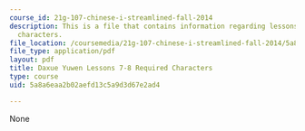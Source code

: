 ```yaml
---
course_id: 21g-107-chinese-i-streamlined-fall-2014
description: This is a file that contains information regarding lessons 7-8 required
  characters.
file_location: /coursemedia/21g-107-chinese-i-streamlined-fall-2014/5a8a6eaa2b02aefd13c5a9d3d67e2ad4_MIT21G_107F14_L7and8Req.pdf
file_type: application/pdf
layout: pdf
title: Daxue Yuwen Lessons 7-8 Required Characters
type: course
uid: 5a8a6eaa2b02aefd13c5a9d3d67e2ad4

---
```

None